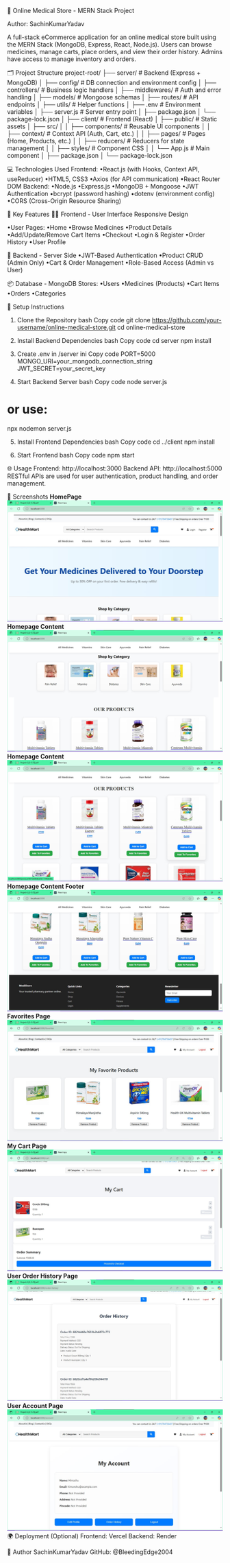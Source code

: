 🏥 Online Medical Store - MERN Stack Project

Author: SachinKumarYadav

A full-stack eCommerce application for an online medical store built using the MERN Stack (MongoDB, Express, React, Node.js). Users can browse medicines, manage carts, place orders, and view their order history. Admins have access to manage inventory and orders.

🗂 Project Structure
project-root/
├── server/                     # Backend (Express + MongoDB)
│   ├── config/                # DB connection and environment config
│   ├── controllers/           # Business logic handlers
│   ├── middlewares/           # Auth and error handling
│   ├── models/                # Mongoose schemas
│   ├── routes/                # API endpoints
│   ├── utils/                 # Helper functions
│   ├── .env                   # Environment variables
│   ├── server.js              # Server entry point
│   ├── package.json
│   └── package-lock.json
│
├── client/                    # Frontend (React)
│   ├── public/                # Static assets
│   ├── src/
│   │   ├── components/        # Reusable UI components
│   │   ├── context/           # Context API (Auth, Cart, etc.)
│   │   ├── pages/             # Pages (Home, Products, etc.)
│   │   ├── reducers/          # Reducers for state management
│   │   ├── styles/            # Component CSS
│   │   └── App.js             # Main component
│   ├── package.json
│   └── package-lock.json

💻 Technologies Used
Frontend:
•React.js (with Hooks, Context API, useReducer)
•HTML5, CSS3
•Axios (for API communication)
•React Router DOM
Backend:
•Node.js
•Express.js
•MongoDB + Mongoose
•JWT Authentication
•bcrypt (password hashing)
•dotenv (environment config)
•CORS (Cross-Origin Resource Sharing)

🌟 Key Features
🧑‍⚕ Frontend - User Interface
Responsive Design

•User Pages:
•Home
•Browse Medicines
•Product Details
•Add/Update/Remove Cart Items
•Checkout
•Login & Register
•Order History
•User Profile

🔐 Backend - Server Side
•JWT-Based Authentication
•Product CRUD (Admin Only)
•Cart & Order Management
•Role-Based Access (Admin vs User)

📦 Database - MongoDB
Stores:
•Users
•Medicines (Products)
•Cart Items
•Orders
•Categories

🚀 Setup Instructions
1. Clone the Repository
bash
Copy code
git clone https://github.com/your-username/online-medical-store.git
cd online-medical-store

2. Install Backend Dependencies
bash
Copy code
cd server
npm install

3. Create .env in /server
ini
Copy code
PORT=5000
MONGO_URI=your_mongodb_connection_string
JWT_SECRET=your_secret_key

4. Start Backend Server
bash
Copy code
node server.js
# or use:
npx nodemon server.js

5. Install Frontend Dependencies
bash
Copy code
cd ../client
npm install

6. Start Frontend
bash
Copy code
npm start


🌐 Usage
Frontend: http://localhost:3000
Backend API: http://localhost:5000
RESTful APIs are used for user authentication, product handling, and order management.

📸 Screenshots
**HomePage**
![alt text](Final1.jpg)
**Homepage Content**
![alt text](Final2.jpg)
**Homepage Content**
![alt text](Final3.jpg)
**Homepage Content Footer**
![alt text](Final4.jpg)
**Favorites Page**
![alt text](Final5.jpg)
**My Cart Page**
![alt text](Final6.jpg)
**User Order History Page**
![alt text](Final7.jpg)
**User Account Page**
![alt text](Final8.jpg)
🌍 Deployment (Optional)
Frontend: Vercel 
Backend: Render 

👤 Author
SachinKumarYadav
GitHub: @BleedingEdge2004